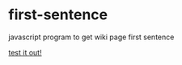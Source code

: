 # first-sentence
javascript program to get wiki page first sentence


[test it out!](https://ischmidls.github.io/pages/first%20sentence/)
